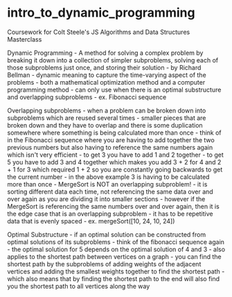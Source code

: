 # intro_to_dynamic_programming
Coursework for Colt Steele's JS Algorithms and Data Structures Masterclass

Dynamic Programming
    - A method for solving a complex problem by breaking it down into a collection of simpler subproblems, solving each of those subproblems just once, and storing their solution
    - by Richard Bellman
    - dynamic meaning to capture the time-varying aspect of the problems
    - both a mathematical optimization method and a computer programming method
    - can only use when there is an optimal substructure and overlapping subproblems
        - ex. Fibonacci sequence

Overlapping subproblems
    - when a problem can be broken down into subproblems which are reused several times
    - smaller pieces that are broken down and they have to overlap and there is some duplication somewhere where something is being calculated more than once
    - think of in the Fibonacci sequence where you are having to add together the two previous numbers but also having to reference the same numbers again which isn't very efficient 
        - to get 3 you have to add 1 and 2 together
        - to get 5 you have to add 3 and 4 together which makes you add 3 + 2 for 4 and 2 + 1 for 3 which required 1 + 2 so you are constantly going backwards to get the current number
        - in the above example 3 is having to be calculated more than once
    - MergeSort is NOT an overlapping subproblem!
        - it is sorting different data each time, not referencing the same data over and over again as you are dividing it into smaller sections
        - however if the MergeSort is referencing the same numbers over and over again, then it is the edge case that is an overlapping subproblem 
            - it has to be repetitive data that is evenly spaced
            - ex. mergeSort([10, 24, 10, 24])

Optimal Substructure
    - if an optimal solution can be constructed from optimal solutions of its subproblems
    - think of the fibonacci sequence again
	    - the optimal solution for 5 depends on the optimal solution of 4 and 3
    - also applies to the shortest path between vertices on a graph 
	    - you can find the shortest path by the subproblems of adding weights of the adjacent vertices and adding the smallest weights together to find the shortest path
        - which also means that by finding the shortest path to the end will also find you the shortest path to all vertices along the way